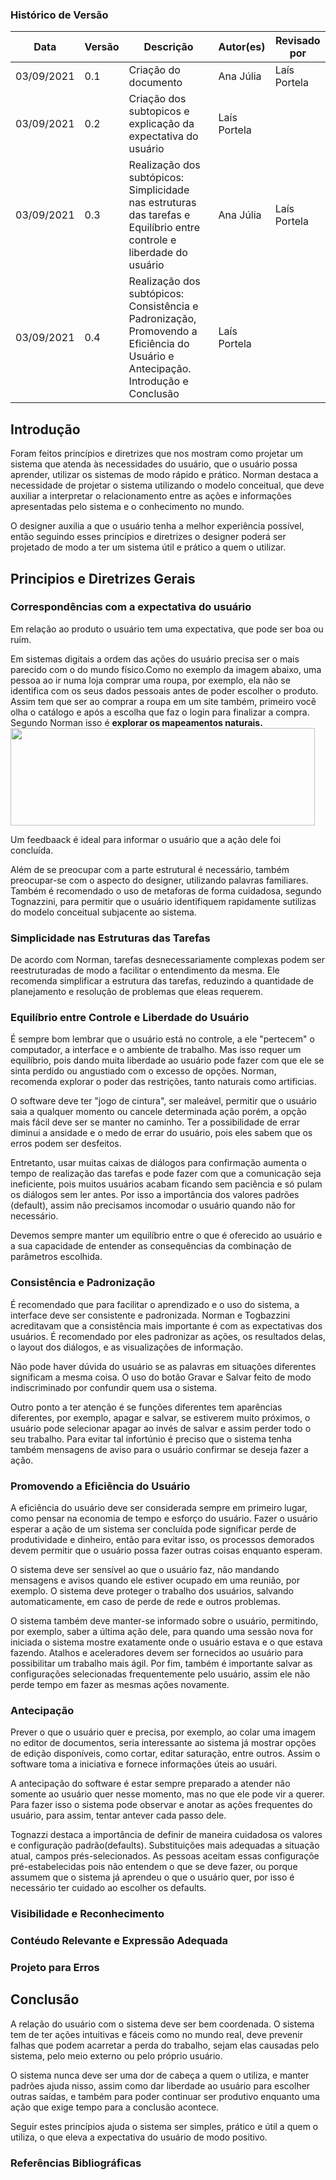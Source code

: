 ### Histórico de Versão
Data | Versão | Descrição | Autor(es) | Revisado por
 -- | -- | -- | -- | --
 03/09/2021 | 0.1 | Criação do documento | Ana Júlia | Laís Portela
 03/09/2021 | 0.2 | Criação dos subtopicos e explicação da expectativa do usuário| Laís Portela |
 03/09/2021 | 0.3 | Realização dos subtópicos: Simplicidade nas estruturas das tarefas e Equilíbrio entre controle e liberdade do usuário| Ana Júlia | Laís Portela
03/09/2021 | 0.4 | Realização dos subtópicos: Consistência e Padronização, Promovendo a Eficiência do Usuário e Antecipação. Introdução e Conclusão| Laís Portela |
## Introdução
Foram feitos princípios e diretrizes que nos mostram como projetar um sistema que atenda às necessidades do usuário, que o usuário possa aprender, utilizar os sistemas de modo rápido e prático. Norman destaca a necessidade de projetar o sistema utilizando o modelo conceitual, que deve auxiliar a interpretar o relacionamento entre as ações e informações apresentadas pelo sistema e o conhecimento no mundo.

O designer auxilia a que o usuário tenha a melhor experiência possível, então seguindo esses princípios e diretrizes o designer poderá ser projetado de modo a ter um sistema útil e prático a quem o utilizar.

## Principios e Diretrizes Gerais

### Correspondências com a expectativa do usuário
Em relação ao produto o usuário tem uma expectativa, que pode ser boa ou ruim. 

Em sistemas digitais a ordem das ações do usuário precisa ser o mais parecido com o do mundo físico.Como no exemplo da imagem abaixo, uma pessoa ao ir numa loja comprar uma roupa, por exemplo, ela não se identifica com os seus dados pessoais antes de poder escolher o produto. Assim tem que ser ao comprar a roupa em um site também, primeiro você olha o catálogo e após a escolha que faz o login para finalizar a compra. Segundo Norman isso é **explorar os mapeamentos naturais.**  
<img width="487px" height="156px" src="images/sequenciaIdentificacaoUsuario.png">

Um feedbaack é ideal para informar o usuário que a ação dele foi concluída.

Além de se preocupar com a parte estrutural é necessário, também preocupar-se com o aspecto do designer, utilizando palavras familiares. Também é recomendado o uso de metaforas de forma cuidadosa, segundo Tognazzini, para permitir que o usuário identifiquem rapidamente sutilizas do modelo conceitual subjacente ao sistema.

### Simplicidade nas Estruturas das Tarefas
De acordo com Norman, tarefas desnecessariamente complexas podem ser reestruturadas de modo a facilitar o entendimento da mesma. Ele recomenda simplificar a estrutura das tarefas, reduzindo a quantidade de planejamento e resolução de problemas que eleas requerem.

### Equilíbrio entre Controle e Liberdade do Usuário
É sempre bom lembrar que o usuário está no controle, a ele "pertecem" o computador, a interface e o ambiente de trabalho. Mas isso requer um equilíbrio, pois dando muita liberdade ao usuário pode fazer com que ele se sinta perdido ou angustiado com o excesso de opções. Norman, recomenda explorar o poder das restrições, tanto naturais como artificias.

O software deve ter "jogo de cintura", ser maleável, permitir que o usuário saia a qualquer momento ou cancele determinada ação porém, a opção mais fácil deve ser se manter no caminho. Ter a possibilidade de errar diminui a ansidade e o medo de errar do usuário, pois eles sabem que os erros podem ser desfeitos.

Entretanto, usar muitas caixas de diálogos para confirmação aumenta o tempo de realização das tarefas e pode fazer com que a comunicação seja ineficiente, pois muitos usuários acabam ficando sem paciência e só pulam os diálogos sem ler antes. Por isso a importância dos valores padrões (default), assim não precisamos incomodar o usuário quando não for necessário.

Devemos sempre manter um equilíbrio entre o que é oferecido ao usuário e a sua capacidade de entender as consequências da combinação de parâmetros escolhida.

### Consistência e Padronização

É recomendado que para facilitar o aprendizado e o uso do sistema, a interface deve ser consistente e padronizada.
Norman e Togbazzini acreditavam que a consistência mais importante é com as expectativas dos usuários. É recomendado por eles padronizar as ações, os resultados delas, o layout dos diálogos, e as visualizações de informação. 

Não pode haver dúvida do usuário se as palavras em situações diferentes significam a mesma coisa. O uso do botão Gravar e Salvar feito de modo indiscriminado por confundir quem usa o sistema.

Outro ponto a ter atenção é se funções diferentes tem aparências diferentes, por exemplo, apagar e salvar, se estiverem muito próximos, o usuário pode selecionar apagar ao invés de salvar e assim perder todo o seu trabalho. Para evitar tal infortúnio é preciso que o sistema tenha também mensagens de aviso para o usuário confirmar se deseja fazer a ação.


### Promovendo a Eficiência do Usuário
A eficiência do usuário deve ser considerada sempre em primeiro lugar, como pensar na economia de tempo e esforço do usuário. Fazer o usuário esperar a ação de um sistema ser concluída pode significar perde de produtividade e dinheiro, então para evitar isso, os processos demorados devem permitir que o usuário possa fazer outras coisas enquanto esperam.

O sistema deve ser sensível ao que o usuário faz, não mandando mensagens e avisos quando ele estiver ocupado em uma reunião, por exemplo. O sistema deve proteger o trabalho dos usuários, salvando automaticamente, em caso de perde de rede e outros problemas.

O sistema também deve manter-se informado sobre o usuário, permitindo, por exemplo, saber a última ação dele, para quando uma sessão nova for iniciada o sistema mostre exatamente onde o usuário estava e o que estava fazendo. 
Atalhos e aceleradores devem ser fornecidos ao usuário para possibilitar um trabalho mais ágil. Por fim, também é importante salvar as configurações selecionadas frequentemente pelo usuário, assim ele não perde tempo em fazer as mesmas ações novamente.

### Antecipação
Prever o que o usuário quer e precisa, por exemplo, ao colar uma imagem no editor de documentos, seria interessante ao sistema já mostrar opções de edição disponíveis, como cortar, editar saturação, entre outros. Assim o software toma a iniciativa e fornece informações úteis ao usuári.

A antecipação do software é estar sempre preparado a atender não somente ao usuário quer nesse momento, mas no que ele pode vir a querer. Para fazer isso o sistema pode observar e anotar as ações frequentes do usuário, para assim, tentar antever cada passo dele.

Tognazzi destaca a importância de definir de maneira cuidadosa os valores e configuração padrão(defaults). Substituições mais adequadas a situação atual, campos prés-selecionados. As pessoas aceitam essas configuraçõe pré-estabelecidas pois não entendem o que se deve fazer, ou porque assumem que o sistema já aprendeu o que o usuário quer, por isso é necessário ter cuidado ao escolher os defaults.
### Visibilidade e Reconhecimento

### Contéudo Relevante e Expressão Adequada

### Projeto para Erros


## Conclusão

A relação do usuário com o sistema deve ser bem coordenada. O sistema tem de ter ações intuitivas e fáceis como no mundo real, deve prevenir falhas que podem acarretar a perda do trabalho, sejam elas causadas pelo sistema, pelo meio externo ou pelo próprio usuário. 

O sistema nunca deve ser uma dor de cabeça a quem o utiliza, e manter padrões ajuda nisso, assim como dar liberdade ao usuário para escolher outras saídas, e também para poder continuar ser produtivo enquanto uma ação que exige tempo para a conclusão acontece.

Seguir estes princípios ajuda o sistema ser simples, prático e útil a quem o utiliza, o que eleva a expectativa do usuário de modo positivo.

### Referências Bibliográficas
